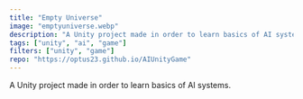 ```yaml
---
title: "Empty Universe"
image: "emptyuniverse.webp"
description: "A Unity project made in order to learn basics of AI systems"
tags: ["unity", "ai", "game"]
filters: ["unity", "game"]
repo: "https://optus23.github.io/AIUnityGame"
---
```

A Unity project made in order to learn basics of AI systems.
